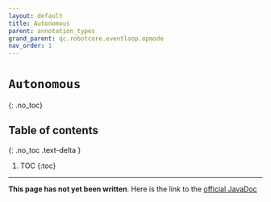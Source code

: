 ```yaml
---
layout: default
title: Autonomous
parent: annotation_types
grand_parent: qc.robotcore.eventloop.opmode
nav_order: 1
---
```

# `Autonomous`
{: .no_toc}

## Table of contents
{: .no_toc .text-delta }

1. TOC
{:toc}
---
**This page has not yet been written**. Here is the link to the [official JavaDoc](https://ftctechnh.github.io/ftc_app/doc/javadoc/com/qualcomm/robotcore/eventloop/opmode/Autonomous.html)
        